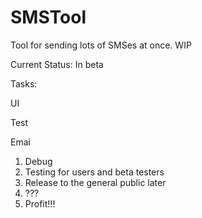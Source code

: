 # SMSTool
Tool for sending lots of SMSes at once. WIP

Current Status: In beta 

Tasks: <p/>
UI <p/>
Test <p/>
Emai

1. Debug
2. Testing for users and beta testers
3. Release to the general public later
4. ???
5. Profit!!!


